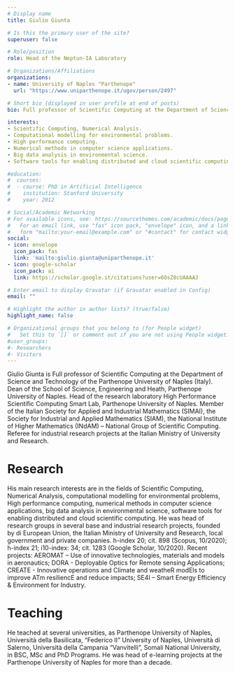 ```yaml
---
# Display name
title: Giulio Giunta

# Is this the primary user of the site?
superuser: false

# Role/position
role: Head of the Neptun-IA Laboratory

# Organizations/Affiliations
organizations:
- name: University of Naples "Parthenope"
  url: "https://www.uniparthenope.it/ugov/person/2497"

# Short bio (displayed in user profile at end of posts)
bio: Full professor of Scientific Computing at the Department of Science and Technology of the Parthenope University of Naples (Italy). Dean of the School of Science, Engineering and Heath, Parthenope University of Naples. Head of the research  laboratory High Performance Scientific Computing Smart Lab,  Parthenope University of Naples.

interests:
- Scientific Computing, Numerical Analysis.
- Computational modelling for environmental problems.
- High performance computing.
- Numerical methods in computer science applications.
- Big data analysis in environmental science.
- Software tools for enabling distributed and cloud scientific computing.

#education:
#  courses:
#  - course: PhD in Artificial Intelligence
#    institution: Stanford University
#    year: 2012

# Social/Academic Networking
# For available icons, see: https://sourcethemes.com/academic/docs/page-builder/#icons
#   For an email link, use "fas" icon pack, "envelope" icon, and a link in the
#   form "mailto:your-email@example.com" or "#contact" for contact widget.
social:
- icon: envelope
  icon_pack: fas
  link: 'mailto:giulio.giunta@uniparthenope.it'
- icon: google-scholar
  icon_pack: ai
  link: https://scholar.google.it/citations?user=6OsZ8cUAAAAJ

# Enter email to display Gravatar (if Gravatar enabled in Config)
email: ""

# Highlight the author in author lists? (true/false)
highlight_name: false

# Organizational groups that you belong to (for People widget)
#   Set this to `[]` or comment out if you are not using People widget.
#user_groups:
#- Researchers
#- Visitors
---
```


Giulio Giunta is Full professor of Scientific Computing at the Department of Science and Technology of the Parthenope University of Naples (Italy). 
Dean of the School of Science, Engineering and Heath, Parthenope University of Naples.
Head of the research  laboratory High Performance Scientific Computing Smart Lab,  Parthenope University of Naples.
Member of the Italian Society for Applied and Industrial Mathematics (SIMAI), the Society for Industrial and Applied Mathematics (SIAM), the National Institute of Higher Mathematics (INdAM) – National Group of Scientific Computing.
Referee for industrial research projects at the Italian Ministry of University and Research.

# Research
His main research interests are in the fields of Scientific Computing, Numerical Analysis, computational modelling for environmental problems, High performance computing, numerical methods in computer science applications, big data analysis in environmental science, software tools for enabling distributed and cloud scientific computing.
He was head of research groups in several base and industrial research projects, founded by di European Union, the Italian Ministry of University and Research, local government and private companies.
h-index 20;  cit. 898 (Scopus, 10/2020); h-index 21;  i10-index: 34; cit. 1283 (Google Scholar, 10/2020).
Recent projects: AEROMAT – Use of innovative technologies, materials and models in aeronautics; DORA - Deployable Optics for Remote sensing Applications; CREATE - Innovative operations and Climate and weatheR modEls to improve ATm resiliencE and reduce impacts; SE4I – Smart Energy Efficiency & Environment for Industry.

# Teaching
He teached at several universities, as  Parthenope University of Naples, Università della Basilicata, “Federico II” University of Naples, Università di Salerno, Università della Campania “Vanvitelli”, Somali National University, in BSC, MSc and PhD Programs. 
He was head of e-learning projects at the Parthenope University of Naples for more than a decade.

